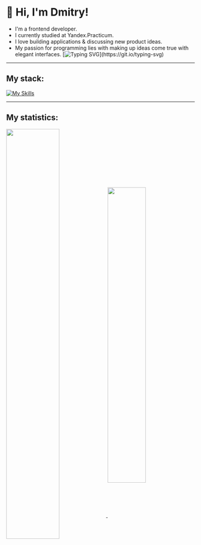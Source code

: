 # 👋 Hi, I'm Dmitry!
* I'm a frontend developer.
* I currently studied at Yandex.Practicum.
* I love building applications & discussing new product ideas.
* My passion for programming lies with making up ideas come true with elegant interfaces.
[![Typing SVG](https://readme-typing-svg.herokuapp.com?color=%2336BCF7&lines=Welcome+to+my+page!)](https://git.io/typing-svg)
___
## My stack:

[![My Skills](https://skills.thijs.gg/icons?i=html,css,js,react,nodejs,express,mongodb,git,webpack,vscode,figma)](https://skills.thijs.gg)
___
## My statistics:

<a href="https://github.com/anuraghazra/github-readme-stats">
  <img align="center" width="53%" src="https://github-readme-stats.vercel.app/api?username=Loner789&show_icons=true&hide=stars,contributes&theme=default" />
</a>
<a href="https://github.com/anuraghazra/github-readme-stats">
  <img align="center" width="45%" src="https://github-readme-stats.vercel.app/api/top-langs/?username=Loner789&layout=compact&theme=default" />
</a>
